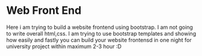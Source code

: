 # Web Front End

Here i am trying to build a website frontend using bootstrap. I am not going to write overall html,css. I am trying to use bootstrap templates and showing how easily and fastly you can build your website frontensd in one night for university project within maximum 2-3 hour :D 
